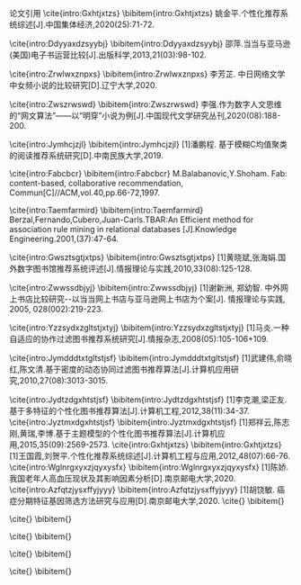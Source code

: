 论文引用
\cite{intro:Gxhtjxtzs}
\bibitem{intro:Gxhtjxtzs}
姚金平.个性化推荐系统综述[J].中国集体经济,2020(25):71-72.


\cite{intro:Ddyyaxdzsyybj}
\bibitem{intro:Ddyyaxdzsyybj}
邵萍.当当与亚马逊(美国)电子书运营比较[J].出版科学,2013,21(03):98-102.


\cite{intro:Zrwlwxznpxs}
\bibitem{intro:Zrwlwxznpxs}
李芳芷. 中日网络文学中女频小说的比较研究[D].辽宁大学,2020.

\cite{intro:Zwszrwswd}
\bibitem{intro:Zwszrwswd}
李强.作为数字人文思维的“网文算法”——以“明穿”小说为例[J].中国现代文学研究丛刊,2020(08):188-200.

\cite{intro:Jymhcjzjl}
\bibitem{intro:Jymhcjzjl}
[1]潘鹏程. 基于模糊C均值聚类的阅读推荐系统研究[D].中南民族大学,2019.

\cite{intro:Fabcbcr}
\bibitem{intro:Fabcbcr}
M.Balabanovic,Y.Shoham. Fab: content-based, collaborative recommendation, Commun[C]//ACM,vol.40,pp.66-72,1997.

\cite{intro:Taemfarmird}
\bibitem{intro:Taemfarmird}
Berzal,Fernando,Cubero,Juan-Carls.TBAR:An Efficient method for association rule mining in relational databases [J].Knowledge Engineering.2001,(37):47-64.

\cite{intro:Gwsztsgtjxtps}
\bibitem{intro:Gwsztsgtjxtps}
[1]黄晓斌,张海娟.国外数字图书馆推荐系统评述[J].情报理论与实践,2010,33(08):125-128.

\cite{intro:Zwwssdbjyj}
\bibitem{intro:Zwwssdbjyj}
[1]谢新洲, 郑幼智. 中外网上书店比较研究--以当当网上书店与亚马逊网上书店为个案[J]. 情报理论与实践, 2005, 028(002):219-223.

\cite{intro:Yzzsydxzgltstjxtyj}
\bibitem{intro:Yzzsydxzgltstjxtyj}
[1]马炎.一种自适应的协作过滤图书推荐系统研究[J].情报杂志,2008(05):105-106+109.

\cite{intro:Jymdddtxtgltstjsf}
\bibitem{intro:Jymdddtxtgltstjsf}
[1]武建伟,俞晓红,陈文清.基于密度的动态协同过滤图书推荐算法[J].计算机应用研究,2010,27(08):3013-3015.

\cite{intro:Jydtzdgxhtstjsf}
\bibitem{intro:Jydtzdgxhtstjsf}
[1]李克潮,梁正友.基于多特征的个性化图书推荐算法[J].计算机工程,2012,38(11):34-37.
\cite{intro:Jyztmxdgxhtstjsf}
\bibitem{intro:Jyztmxdgxhtstjsf}
[1]郑祥云,陈志刚,黄瑞,李博.基于主题模型的个性化图书推荐算法[J].计算机应用,2015,35(09):2569-2573.
\cite{intro:Gxhtjxtzs}
\bibitem{intro:Gxhtjxtzs}
[1]王国霞,刘贺平.个性化推荐系统综述[J].计算机工程与应用,2012,48(07):66-76.
\cite{intro:Wglnrgxyxzjqyxysfx}
\bibitem{intro:Wglnrgxyxzjqyxysfx}
[1]陈娇. 我国老年人高血压现状及其影响因素分析[D].南京邮电大学,2020.
\cite{intro:Azfqtzjysxffyjyyy}
\bibitem{intro:Azfqtzjysxffyjyyy}
[1]胡饶敏. 癌症分期特征基因筛选方法研究与应用[D].南京邮电大学,2020.
\cite{}
\bibitem{}

\cite{}
\bibitem{}

\cite{}
\bibitem{}

\cite{}
\bibitem{}

\cite{}
\bibitem{}
